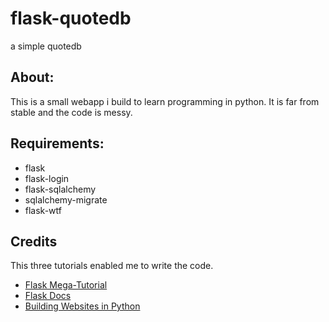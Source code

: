 flask-quotedb
=============

a simple quotedb

## About:
This is a small webapp i build to learn programming in python. It is far
from stable and the code is messy.

## Requirements:
* flask
* flask-login
* flask-sqlalchemy
* sqlalchemy-migrate
* flask-wtf

## Credits

This three tutorials enabled me to write the code.

* [Flask Mega-Tutorial](http://blog.miguelgrinberg.com/post/the-flask-mega-tutorial-part-i-hello-world)
* [Flask Docs](http://flask.pocoo.org/docs/)
* [Building Websites in Python](http://maximebf.com/blog/2012/10/building-websites-in-python-with-flask/#.UKO6adGYrRY)
